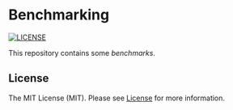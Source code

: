# Benchmarking

[![LICENSE](https://img.shields.io/badge/license-MIT-green)](LICENSE)

This repository contains some _benchmarks_.

## License

The MIT License (MIT). Please see [License](LICENSE) for more information.

